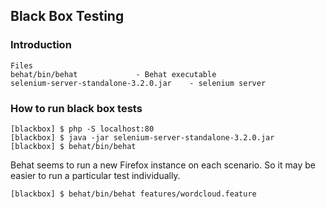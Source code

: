 ## Black Box Testing
### Introduction
```
Files
behat/bin/behat				- Behat executable
selenium-server-standalone-3.2.0.jar	- selenium server
```
### How to run black box tests
```
[blackbox] $ php -S localhost:80
[blackbox] $ java -jar selenium-server-standalone-3.2.0.jar
[blackbox] $ behat/bin/behat
```

Behat seems to run a new Firefox instance on each scenario. So it may be easier to run a particular test individually.
```
[blackbox] $ behat/bin/behat features/wordcloud.feature
```
